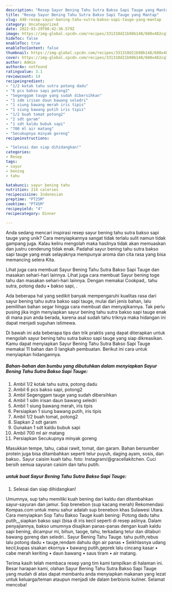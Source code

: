 ```yaml
---
description: "Resep Sayur Bening Tahu Sutra Bakso Sapi Tauge yang Mantap"
title: "Resep Sayur Bening Tahu Sutra Bakso Sapi Tauge yang Mantap"
slug: 448-resep-sayur-bening-tahu-sutra-bakso-sapi-tauge-yang-mantap
category: Uncategorized
date: 2022-03-29T08:42:36.579Z
image: https://img-global.cpcdn.com/recipes/331310d21b98b148/680x482cq70/sayur-bening-tahu-sutra-bakso-sapi-tauge-foto-resep-utama.jpg
hideToc: false
enableToc: true
enableTocContent: false
thumbnail: https://img-global.cpcdn.com/recipes/331310d21b98b148/680x482cq70/sayur-bening-tahu-sutra-bakso-sapi-tauge-foto-resep-utama.jpg
cover: https://img-global.cpcdn.com/recipes/331310d21b98b148/680x482cq70/sayur-bening-tahu-sutra-bakso-sapi-tauge-foto-resep-utama.jpg
author: Admin
authorAv: notfound
ratingvalue: 3.1
reviewcount: 14
recipeingredient:
- "1/2 kotak tahu sutra potong dadu"
- "6 pcs bakso sapi potong2"
- "Segenggam tauge yang sudah dibersihkan"
- "1 sdm irisan daun bawang seledri"
- "1 siung bawang merah iris tipis"
- "1 siung bawang putih iris tipis"
- "1/2 buah tomat potong2"
- "2 sdt garam"
- "1 sdt kaldu bubuk sapi"
- "700 ml air matang"
- "Secukupnya minyak goreng"
recipeinstructions:

- "Selesai dan siap dihidangkan!"
categories:
- Resep
tags:
- sayur
- bening
- tahu

katakunci: sayur bening tahu 
nutrition: 214 calories
recipecuisine: Indonesian
preptime: "PT25M"
cooktime: "PT45M"
recipeyield: "4"
recipecategory: Dinner

---
```





Anda sedang mencari inspirasi resep sayur bening tahu sutra bakso sapi tauge yang unik? Cara menyiapkannya sangat tidak terlalu sulit namun tidak gampang juga. Kalau keliru mengolah maka hasilnya tidak akan memuaskan dan justru cenderung tidak enak. Padahal sayur bening tahu sutra bakso sapi tauge yang enak selayaknya mempunyai aroma dan cita rasa yang bisa memancing selera Kita.





Lihat juga cara membuat Sayur Bening Tahu Sutra Bakso Sapi Tauge dan masakan sehari-hari lainnya. Lihat juga cara membuat Sayur bening toge tahu dan masakan sehari-hari lainnya. Dengan memakai Cookpad,. tahu sutra, potong dadu • bakso sapi, .

Ada beberapa hal yang sedikit banyak mempengaruhi kualitas rasa dari sayur bening tahu sutra bakso sapi tauge, mulai dari jenis bahan, lalu pemilihan bahan segar hingga cara membuat dan menyajikannya. Tak perlu pusing jika ingin menyiapkan sayur bening tahu sutra bakso sapi tauge enak di mana pun anda berada, karena asal sudah tahu triknya maka hidangan ini dapat menjadi suguhan istimewa.






Di bawah ini ada beberapa tips dan trik praktis yang dapat diterapkan untuk mengolah sayur bening tahu sutra bakso sapi tauge yang siap dikreasikan. Kamu dapat menyiapkan Sayur Bening Tahu Sutra Bakso Sapi Tauge memakai 11 bahan dan 0 langkah pembuatan. Berikut ini cara untuk menyiapkan hidangannya.

<!--inarticleads1-->

##### Bahan-bahan dan bumbu yang dibutuhkan dalam menyiapkan Sayur Bening Tahu Sutra Bakso Sapi Tauge:

1. Ambil 1/2 kotak tahu sutra, potong dadu
1. Ambil 6 pcs bakso sapi, potong2
1. Ambil Segenggam tauge yang sudah dibersihkan
1. Ambil 1 sdm irisan daun bawang seledri
1. Ambil 1 siung bawang merah, iris tipis
1. Persiapkan 1 siung bawang putih, iris tipis
1. Ambil 1/2 buah tomat, potong2
1. Siapkan 2 sdt garam
1. Gunakan 1 sdt kaldu bubuk sapi
1. Ambil 700 ml air matang
1. Persiapkan Secukupnya minyak goreng


Masukkan tempe, tahu, cabai rawit, tomat, dan garam. Bahan bersumber protein juga bisa ditambahkan seperti telur puyuh, daging ayam, sosis, dan bakso.. Sayur caisim kuah tahu. foto: Instagram/@gracellakitchen. Cuci bersih semua sayuran caisim dan tahu putih. 

<!--inarticleads2-->

#####  untuk buat Sayur Bening Tahu Sutra Bakso Sapi Tauge:


1. Selesai dan siap dihidangkan!

Umumnya, sup tahu memiliki kuah bening dari kaldu dan ditambahkan sayur-sayuran dan jamur. Sop brenebon (sup kacang merah) Rekomendasi Kompas.com untuk menu sahur adalah sup brenebon khas Sulawesi Utara. Cara menyiapkan Sop Tahu Bakso Tauge kuah bening: Potong dadu tahu putih,,,siapkan bakso sapi (bisa di iris kecil seperti di resep aslinya. Dalam penyajiannya, bakso umumnya disajikan panas-panas dengan kuah kaldu sapi bening, dicampur mi, bihun, taoge, tahu, terkadang telur dan ditaburi bawang goreng dan seledri.. Sayur Bening Tahu Tauge. tahu putih,rebus lalu potong dadu • tauge,rendam dahulu dgn air panas • Seikhlasnya udang kecil,kupas sisakan ekornya • bawang putih,geprek lalu cincang kasar • cabe merah keriting • daun bawang • saus tiram • air matang. 

Terima kasih telah membaca resep yang tim kami tampilkan di halaman ini. Besar harapan kami, olahan Sayur Bening Tahu Sutra Bakso Sapi Tauge yang mudah di atas dapat membantu anda menyiapkan makanan yang lezat untuk keluarga/teman ataupun menjadi ide dalam berbisnis kuliner. Selamat mencoba!
